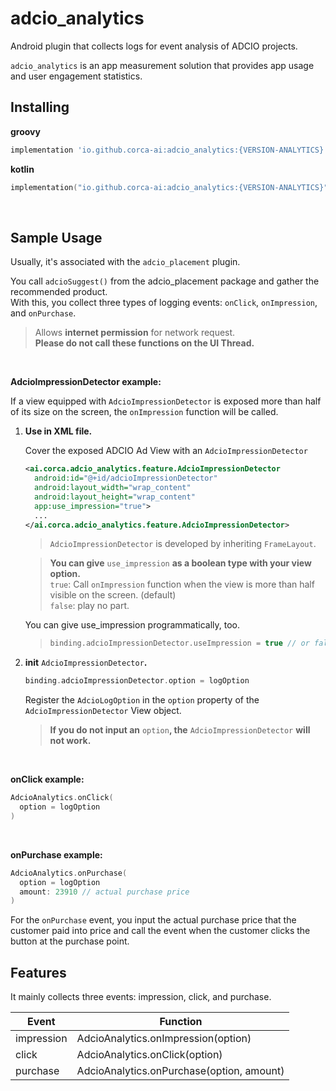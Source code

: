 # adcio_analytics

Android plugin that collects logs for event analysis of ADCIO projects.

`adcio_analytics` is an app measurement solution that provides app usage and user engagement statistics.
</br>

## Installing

**groovy**
```groovy
implementation 'io.github.corca-ai:adcio_analytics:{VERSION-ANALYTICS}'
```

**kotlin**
```kotlin
implementation("io.github.corca-ai:adcio_analytics:{VERSION-ANALYTICS}")
```
</br>

## Sample Usage

Usually, it's associated with the `adcio_placement` plugin.

You call `adcioSuggest()` from the adcio_placement package and gather the recommended product.  
With this, you collect three types of logging events: `onClick`, `onImpression`, and `onPurchase`.

> Allows **internet permission** for network request.  
**Please do not call these functions on the UI Thread.**
> 
</br>

**AdcioImpressionDetector example:**

If a view equipped with `AdcioImpressionDetector` is exposed more than half of its size on the screen, the `onImpression` function will be called.

1. **Use in XML file.**
    
    Cover the exposed ADCIO Ad View with an `AdcioImpressionDetector`
    
    ```xml
    <ai.corca.adcio_analytics.feature.AdcioImpressionDetector
      android:id="@+id/adcioImpressionDetector"
      android:layout_width="wrap_content"
      android:layout_height="wrap_content"
      app:use_impression="true">
      ...
    </ai.corca.adcio_analytics.feature.AdcioImpressionDetector>
    ```
    
    > `AdcioImpressionDetector` is developed by inheriting `FrameLayout`.
    > 
    
    > **You can give** `use_impression` **as a boolean type with your view option.**  
    `true`: Call `onImpression` function when the view is more than half visible on the screen. (default)  
    `false`: play no part.
    
    You can give use_impression programmatically, too.
    > 
    > 
    > ```kotlin
    > binding.adcioImpressionDetector.useImpression = true // or false
    > ```
    > 
2. **init** `AdcioImpressionDetector`**.**
    
    ```kotlin
    binding.adcioImpressionDetector.option = logOption
    ```
    
    Register the `AdcioLogOption` in the `option` property of the `AdcioImpressionDetector` View object. 
    
    > **If you do not input an** `option`**, the** `AdcioImpressionDetector` **will not work.**
    > 
</br>

**onClick example:**

```kotlin
AdcioAnalytics.onClick(
  option = logOption
)
```
</br>

**onPurchase example:**

```kotlin
AdcioAnalytics.onPurchase(
  option = logOption
  amount: 23910 // actual purchase price
)
```

For the `onPurchase` event, you input the actual purchase price that the customer paid into price and call the event when the customer clicks the button at the purchase point.
</br>

## Features

It mainly collects three events: impression, click, and purchase.

| Event | Function |
| --- | --- |
| impression | AdcioAnalytics.onImpression(option) |
| click | AdcioAnalytics.onClick(option) |
| purchase | AdcioAnalytics.onPurchase(option, amount) |

</br>

